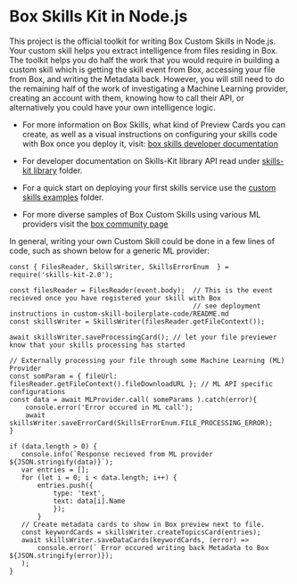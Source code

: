 # Box Skills Kit in Node.js 


This project is the official toolkit for writing Box Custom Skills in Node.js. Your custom skill helps you extract intelligence from files residing in Box. The toolkit helps you do half the work that you would require in building a custom skill which is getting the skill event from Box, accessing your file from Box, and writing the Metadata back. However, you will still need to do the remaining half of the work of investigating a Machine Learning provider, creating an account with them, knowing how to call their API, or alternatively you could have your own intelligence logic. 


* For more information on Box Skills, what kind of Preview Cards you can create, as well as a visual instructions on configuring your skills code with Box once you deploy it, visit: [box skills developer documentation](https://developer.box.com/docs/box-skills) 

* For developer documentation on Skills-Kit library API read under [skills-kit library](skills-kit-library) folder.
* For a quick start on deploying your first skills service use the [custom skills examples](custom-skill-example-code) folder.
* For more diverse samples of Box Custom Skills using various ML providers visit the [box community page](www.github.com/box-community)


In general, writing your own Custom Skill could be done in a few lines of code, such as shown below for a generic ML provider:


```
const { FilesReader, SkillsWriter, SkillsErrorEnum  } = require('skills-kit-2.0');

const filesReader = FilesReader(event.body);  // This is the event recieved once you have registered your skill with Box
                                              // see deployment instructions in custom-skill-boilerplate-code/README.md
const skillsWriter = SkillsWriter(filesReader.getFileContext());

await skillsWriter.saveProcessingCard(); // let your file previewer know that your skills processing has started

// Externally processing your file through some Machine Learning (ML) Provider
const somParam = { fileUrl: filesReader.getFileContext().fileDownloadURL }; // ML API specific configurations
const data = await MLProvider.call( someParams ).catch(error){
    console.error('Error occured in ML call');
    await skillsWriter.saveErrorCard(SkillsErrorEnum.FILE_PROCESSING_ERROR);
} 

if (data.length > 0) {
   console.info(`Response recieved from ML provider ${JSON.stringify(data)}`);
   var entries = [];
   for (let i = 0; i < data.length; i++) {
       entries.push({
           type: 'text',
           text: data[i].Name
           });
       } 
   // Create metadata cards to show in Box preview next to file.
   const keywordCards = skillsWriter.createTopicsCard(entries);
   await skillsWriter.saveDataCards(keywordCards, (error) =>
       console.error(` Error occured writing back Metadata to Box ${JSON.stringify(error)});
   );
}
   
```

